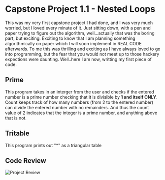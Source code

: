 # Capstone Project 1.1 - Nested Loops
This was my very first capstone project I had done, and I was very much worried, but I loved every minute of it. Just sitting down, with a pen and paper trying to figure out the algorithm, well...actually that was the boring part, but exciting. Exciting to know that I am planning something algorithmically on paper which I will soon implement in REAL CODE afterwards. To me this was thrilling and exciting as I have always loved to go into programming, but the fear that you would not meet up to those hackery expections were daunting. Well..here I am now, writting my first piece of code.

## Prime
This program takes in an interger from the user and checks if the entered number is a prime number checking that it is divisible by **1 and itself ONLY**. <br>
Count keeps track of how many numbers (from 2 to the entered number) can divide the entered number with no remainders. And thus the count value of 2 indicates that the integer is a prime number, and anything above that is not.

## Tritable
This program prints out "*" as a triangular table

## Code Review
![Project Review](https://github.com/Raman236/Personal-Projects/blob/main/Capstone%20Project%201.1%20-%20Nested%20Loops/Reviewer%20Comments.png)
